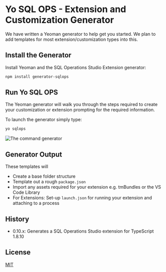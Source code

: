 # Yo SQL OPS - Extension and Customization Generator

We have written a Yeoman generator to help get you started. We plan to add templates for most extension/customization types into this.

## Install the Generator

Install Yeoman and the SQL Operations Studio Extension generator:

```bash
npm install generator-sqlops
```

## Run Yo SQL OPS
The Yeoman generator will walk you through the steps required to create your customization or extension prompting for the required information.

To launch the generator simply type:

```bash
yo sqlops
```

![The command generator](https://raw.githubusercontent.com/llali/generator-sqlops/master/yosqlops.PNG)

## Generator Output

These templates will
* Create a base folder structure
* Template out a rough `package.json`
* Import any assets required for your extension e.g. tmBundles or the VS Code Library
* For Extensions: Set-up `launch.json` for running your extension and attaching to a process

## History

* 0.10.x: Generates a SQL Operations Studio extension for TypeScript 1.8.10

## License

[MIT](LICENSE)
